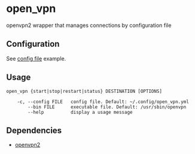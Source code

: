 # open_vpn

openvpn2 wrapper that manages connections by configuration file


## Configuration

See [config file](open_vpn.yml) example.


## Usage

```
open_vpn {start|stop|restart|status} DESTINATION [OPTIONS]

    -c, --config FILE   config file. Default: ~/.config/open_vpn.yml
        --bin FILE      executable file. Default: /usr/sbin/openvpn
        --help          display a usage message
```


## Dependencies

* [openvpn2](https://openvpn.net)
